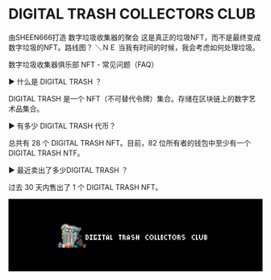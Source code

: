 # DIGITAL TRASH COLLECTORS CLUB

由SHEEN666打造 数字垃圾收集器的聚会 这是真正的垃圾NFT，而不是最终变成数字垃圾的NFT。路线图？ ＼ＮＥ 当我有时间的时候，我会考虑如何处理垃圾。

数字垃圾收集器俱乐部 NFT - 常见问题（FAQ）

▶ 什么是 DIGITAL TRASH ？

DIGITAL TRASH  是一个 NFT（不可替代令牌）集合。存储在区块链上的数字艺术品集合。

▶ 有多少 DIGITAL TRASH  代币？

总共有 28 个 DIGITAL TRASH  NFT。目前，82 位所有者的钱包中至少有一个 DIGITAL TRASH  NTF。

▶ 最近卖出了多少DIGITAL TRASH ？

过去 30 天内售出了 1 个 DIGITAL TRASH  NFT。

![NFT](unnamed.jpg)


